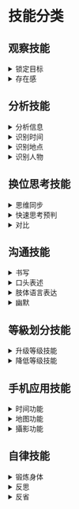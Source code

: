  # 技能分类
 
  ## 观察技能       
 
  <details> 
 
  <summary>   锁定目标   </summary>  
 
  -   ###### 切换视野  预判视野范围与动作  随机应变更换动作制作假象
 
  -   ###### 低头族 老人 小孩  

  </details>
  
   <details> 
 
  <summary>   存在感    </summary>  
 
  -   ###### 切换意识状态 调整呼吸放松心情
 
  -   ######  保持适当距离

  </details>
 
   ## 分析技能       
 
  <details> 
 
  <summary>   分析信息    </summary>  
 
  -   ######
 
  -   ######

  </details>
  
  <details> 
 
  <summary>   识别时间    </summary>  
 
  -   ######
 
  -   ######

  </details>
       
  <details> 
 
  <summary>   识别地点    </summary>  
 
  -   ######
 
  -   ######

  </details>
  
  <details> 
 
  <summary>   识别人物    </summary>  
 
  -   ###### 人数 关系  穿着 状态 心情 手机
  
  -   ######

  </details>
  
  ## 换位思考技能       
 
  <details> 
 
  <summary>   思维同步    </summary>  
 
  -   ######
 
  -   ######

  </details>
  
   <details> 
 
  <summary>  快速思考预判   </summary>  
 
  -   ######
 
  -   ######

  </details> 
  
   <details> 
 
  <summary>  对比   </summary>  
 
  -   ######
 
  -   ######

  </details> 
  
   ## 沟通技能       
 
  <details> 
 
  <summary>   书写    </summary>  
 
  -   ######
 
  -   ######

  </details>
       
  <details> 
 
  <summary>   口头表述    </summary>  
 
  -   ######
 
  -   ######

  </details>
  
  <details> 
 
  <summary>   肢体语言表达   </summary>  
 
  -   ######  
  
  -   ######

  </details>
  
  <details> 
 
  <summary>   幽默    </summary>  
 
  -   ######
 
  -   ######

  </details>
  
  
   ## 等級划分技能       
 
  <details> 
 
  <summary>   升级等级技能    </summary>  
 
  -   ######  提升意识程度 
 
  -   ######  带目的性练习技能

  </details>
      
  <details> 
 
  <summary>    降低等级技能   </summary>  
 
  -   ######  降低意识程度 
 
  -   ######  不带目的性练习技能

  </details>
  
   ## 手机应用技能       
 
  <details> 
 
  <summary>   时间功能    </summary>  
 
  -   ######
 
  -   ######

  </details>
      
  <details> 
 
  <summary>   地图功能    </summary>  
 
  -   ######
 
  -   ######

  </details>
  
   <details> 
 
  <summary>   攝影功能   </summary>  
 
  -   ######
 
  -   ######

  </details>
  
   ## 自律技能       
 
  <details> 
 
  <summary>   锻炼身体 </summary>  
 
  -   ######
 
  -   ######

  </details>
      
  <details> 
 
  <summary>    反思  </summary>  
 
  -   ######
 
  -   ######

  </details>
  
   <details> 
 
  <summary>   反省   </summary>  
 
  -   ######
 
  -   ######

  </details>
  
     
 
  

  
